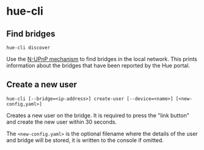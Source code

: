 # hue-cli

## Find bridges

`hue-cli discover`

Use the [N-UPnP mechanism](https://discovery.meethue.com/) to find bridges in
the local network. This prints information about the bridges that have been
reported by the Hue portal.


## Create a new user

`hue-cli [--bridge=<ip-address>] create-user [--device=<name>] [<new-config,yaml>]`

Creates a new user on the bridge. It is required to press the "link button" and
create the new user within 30 seconds.

The `<new-config.yaml>` is the optional filename where the details of the user
and bridge will be stored, it is written to the console if omitted.



